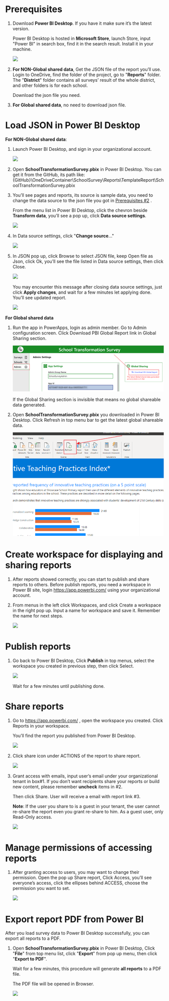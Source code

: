 Prerequisites
=============

1.  Download **Power BI Desktop**. If you have it make sure it’s the latest
    version.

    Power BI Desktop is hosted in **Microsoft Store**, launch Store, input
    "Power BI" in search box, find it in the search result. Install it in your
    machine.

    ![](media/af63758d79c25e97c5b143f38ed4b64f.png)

2.  **For NON-Global shared data**, Get the JSON file of the report you’ll use.
    Login to OneDrive, find the folder of the project, go to "**Reports**"
    folder. The "**District**" folder contains all surveys’ result of the whole
    district, and other folders is for each school.

    Download the json file you need.

3.  **For Global shared data**, no need to download json file.

Load JSON in Power BI Desktop
=============================

**For NON-Global shared data**:

1.  Launch Power BI Desktop, and sign in your organizational account.

    ![](media/25c5e53741c6b4e5e8fc0574652d425c.png)

2.  Open **SchoolTransformationSurvey.pbix** in Power BI Desktop. You can get it
    from the GitHub, its path like:
    {GitHub}\\OneDriveContainer\\SchoolSurvey\\Reports\\TemplateReport\\SchoolTransformationSurvey.pbix

3.  You’ll see pages and reports, its source is sample data, you need to change
    the data source to the json file you got in [Prerequisites
    \#2](#prerequisites) .

    From the menu list in Power BI Desktop, click the chevron beside **Transform
    data**, you’ll see a pop up, click **Data source settings**.

    ![](media/e40fb2927ace3aeb084476da182066cb.png)

4.  In Data source settings, click "**Change source**…"

    ![](media/bafca2b1fd059daa81e39b3e9f45a93c.png)

5.  In JSON pop up, click Browse to select JSON file, keep Open file as Json,
    click Ok, you’ll see the file listed in Data source settings, then click
    Close.

    ![](media/d79513fa822940caae0cfb46ec8f8d6b.png)

    You may encounter this message after closing data source settings, just
    click **Apply changes**, and wait for a few minutes let applying done.
    You’ll see updated report.

    ![](media/97c7ac149d4819c482c0b5e0352cd7cf.png)

**For Global shared data**

1.  Run the app in PowerApps, login as admin member. Go to Admin configuration
    screen. Click Download PBI Global Report link in Global Sharing section.

    ![](media/f90c15d04a637f70cc3c1d6d29d64394.png)

    If the Global Sharing section is invisible that means no global shareable data
    generated.

2.  Open **SchoolTransformationSurvey.pbix** you downloaded in Power BI Desktop.
    Click Refresh in top menu bar to get the latest global shareable data.

    ![](media/fd1e13744a77ab6c2b7392fa5c0a48ab.png)

Create workspace for displaying and sharing reports
===================================================

1.  After reports showed correctly, you can start to publish and share reports
    to others. Before publish reports, you need a workspace in Power BI site,
    login <https://app.powerbi.com/> using your organizational account.

2.  From menus in the left click Workspaces, and click Create a workspace in the
    right pop up. Input a name for workspace and save it. Remember the name for
    next steps.

    ![](media/de3020ca7a7c360279c06e0fa2b13b78.png)

Publish reports
===============

1.  Go back to Power BI Desktop, Click **Publish** in top menus, select the
    workspace you created in previous step, then click Select.

    ![](media/8a97804db7abda7e7d98a7281401ffc0.png)

    Wait for a few minutes until publishing done.

Share reports
=============

1.  Go to <https://app.powerbi.com/> , open the workspace you created. Click
    Reports in your workspace.

    You’ll find the report you published from Power BI Desktop.

    ![](media/f5f7bfb0b33316ef89389f28ed3cb33e.png)

2.  Click share icon under ACTIONS of the report to share report.

    ![](media/0b136ae9a741581862d8b72c357ca9f1.png)

3.  Grant access with emails, input user’s email under your organizational
    tenant in box\#1. If you don’t want recipients share your reports or build
    new content, please remember **uncheck** items in \#2.

    Then click Share. User will receive a email with report link \#3.

    **Note**: If the user you share to is a guest in your tenant, the user cannot
    re-share the report even you grant re-share to him. As a guest user, only
    Read-Only access.

    ![](media/5a6322ab97844911af3b0b58503f869f.png)

Manage permissions of accessing reports
=======================================

1.  After granting access to users, you may want to change their permission.
    Open the pop up Share report, Click Access, you’ll see everyone’s access,
    click the ellipses behind ACCESS, choose the permission you want to set.

    ![](media/b1d6d5864ede8c1c5104fdb103d7571e.png)

Export report PDF from Power BI
===============================

After you load survey data to Power BI Desktop successfully, you can export all
reports to a PDF.

1.  Open **SchoolTransformationSurvey.pbix** in Power BI Desktop, Click
    "**File**" from top menu list, click "**Export**" from pop up menu, then
    click "**Export to PDF**".

    Wait for a few minutes, this procedure will generate **all reports** to a
    PDF file.

    The PDF file will be opened in Browser.

    ![](media/b92bd9cef5304bfdf159fde31ab7a993.png)
